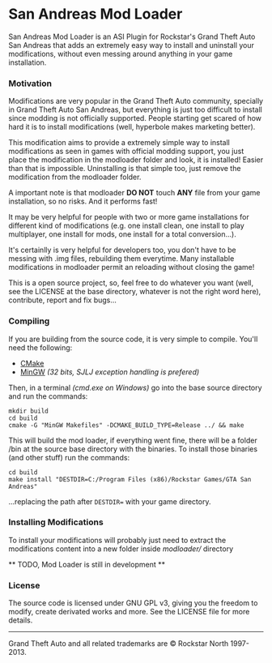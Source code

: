 # San Andreas Mod Loader

San Andreas Mod Loader is an ASI Plugin for Rockstar's Grand Theft Auto San Andreas that adds an extremely easy way to install and uninstall your modifications, without even messing around anything in your game installation.

### Motivation

Modifications are very popular in the Grand Theft Auto community, specially in Grand Theft Auto San Andreas, but everything is just too difficult to install since modding is not officially supported. People starting get scared of how hard it is to install modifications (well, hyperbole makes marketing better).

This modification aims to provide a extremely simple way to install modifications as seen in games with official modding support, you just place the modification in the modloader folder and look, it is installed! Easier than that is impossible. Uninstalling is that simple too, just remove the modification from the modloader folder.

A important note is that modloader **DO NOT** touch **ANY** file from your game installation, so no risks. And it performs fast!

It may be very helpful for people with two or more game installations for different kind of modifications (e.g. one install clean, one install to play multiplayer, one install for mods, one install for a total conversion...).

It's certainlly is very helpful for developers too, you don't have to be messing with .img files, rebuilding them everytime. Many installable modifications in modloader permit an reloading without closing the game!

This is a open source project, so, feel free to do whatever you want (well, see the LICENSE at the base directory, whatever is not the right word here), contribute, report and fix bugs...


### Compiling

If you are building from the source code, it is very simple to compile. You'll need the following:

+ [CMake](http://www.cmake.org/)
+ [MinGW](http://mingw-w64.sourceforge.net/download.php) *(32 bits, SJLJ exception handling is prefered)*

Then, in a terminal *(cmd.exe on Windows)* go into the base source directory and run the commands:

    mkdir build
    cd build
    cmake -G "MinGW Makefiles" -DCMAKE_BUILD_TYPE=Release ../ && make
    
This will build the mod loader, if everything went fine, there will be a folder /bin at the source base directory with the binaries.
To install those binaries (and other stuff) run the commands:
    
    cd build
    make install "DESTDIR=C:/Program Files (x86)/Rockstar Games/GTA San Andreas"
    
...replacing the path after `DESTDIR=` with your game directory.
    

### Installing Modifications

To install your modifications will probably just need to extract the modifications content into a new folder inside *modloader/* directory

** TODO, Mod Loader is still in development **


### License

The source code is licensed under GNU GPL v3, giving you the freedom to modify, create derivated works and more. See the LICENSE file for more details.

- - -
Grand Theft Auto and all related trademarks are © Rockstar North 1997-2013.

